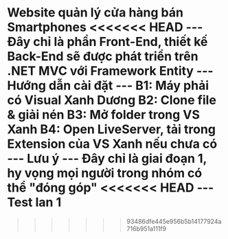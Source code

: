 Website quản lý cửa hàng bán Smartphones
<<<<<<< HEAD
--- Đây chỉ là phần Front-End, thiết kế Back-End sẽ được phát triển trên .NET MVC với Framework Entity
--- Hướng dẫn cài đặt ---
B1: Máy phải có Visual Xanh Dương
B2: Clone file & giải nén
B3: Mở folder trong VS Xanh
B4: Open LiveServer, tải trong Extension của VS Xanh nếu chưa có
--- Lưu ý ---
Đây chỉ là giai đoạn 1, hy vọng mọi người trong nhóm có thể "đóng góp"
<<<<<<< HEAD
--- Test lan 1
=======
>>>>>>> 93486dfe445e956b5b14177924a716b951a111f9
